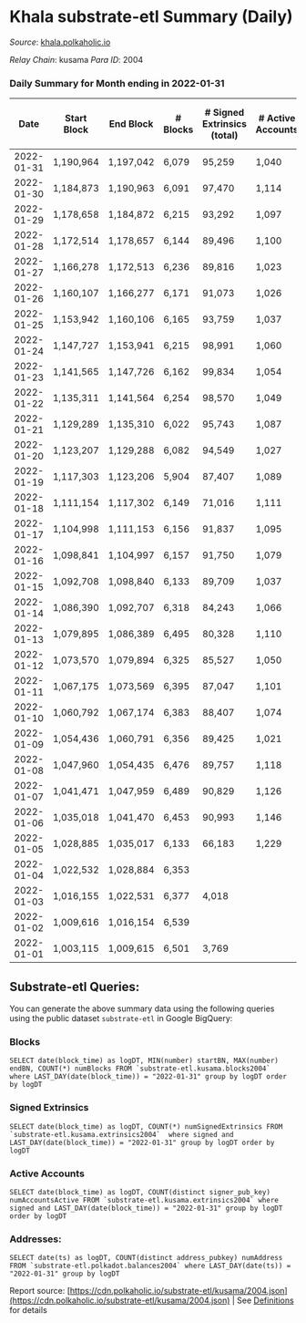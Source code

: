 # Khala substrate-etl Summary (Daily)

_Source_: [khala.polkaholic.io](https://khala.polkaholic.io)

*Relay Chain*: kusama
*Para ID*: 2004



### Daily Summary for Month ending in 2022-01-31


| Date | Start Block | End Block | # Blocks | # Signed Extrinsics (total) | # Active Accounts | # Passive | # New | # Addresses with Balances | # Events | # Transfers | # XCM Transfers In | # XCM Transfers Out |
| ---- | ----------- | --------- | -------- | --------------------------- | ----------------- | --------- | ----- | ------------------------- | -------- | ----------- | ------------------ | ------------------- |
| 2022-01-31 | 1,190,964 | 1,197,042 | 6,079  | 95,259 | 1,040 |  |  | 13,669 | 1,017,760 | 306 ($615,875.92) |   |   |
| 2022-01-30 | 1,184,873 | 1,190,963 | 6,091  | 97,470 | 1,114 |  |  | 13,664 | 1,039,230 | 355 ($81,313.43) |   |   |
| 2022-01-29 | 1,178,658 | 1,184,872 | 6,215  | 93,292 | 1,097 |  |  | 13,661 | 991,202 | 257 ($143,886.71) |   |   |
| 2022-01-28 | 1,172,514 | 1,178,657 | 6,144  | 89,496 | 1,100 |  |  | 13,654 | 955,072 | 390 ($42,965.65) |   |   |
| 2022-01-27 | 1,166,278 | 1,172,513 | 6,236  | 89,816 | 1,023 |  |  | 13,649 | 959,677 | 213 ($544,180.57) |   |   |
| 2022-01-26 | 1,160,107 | 1,166,277 | 6,171  | 91,073 | 1,026 |  |  | 13,642 | 968,480 | 281 ($1,127,463.65) |   |   |
| 2022-01-25 | 1,153,942 | 1,160,106 | 6,165  | 93,759 | 1,037 |  |  | 13,632 | 995,994 | 280 ($179,734.75) |   |   |
| 2022-01-24 | 1,147,727 | 1,153,941 | 6,215  | 98,991 | 1,060 |  |  | 13,629 | 1,049,226 | 267 ($63,255.15) |   |   |
| 2022-01-23 | 1,141,565 | 1,147,726 | 6,162  | 99,834 | 1,054 |  |  | 13,627 | 1,056,935 | 251 ($42,843.40) |   |   |
| 2022-01-22 | 1,135,311 | 1,141,564 | 6,254  | 98,570 | 1,049 |  |  | 13,624 | 1,042,521 | 244 ($65,441.21) |   |   |
| 2022-01-21 | 1,129,289 | 1,135,310 | 6,022  | 95,743 | 1,087 |  |  | 13,617 | 1,006,008 | 276 ($268,549.96) |   |   |
| 2022-01-20 | 1,123,207 | 1,129,288 | 6,082  | 94,549 | 1,027 |  |  | 13,567 | 1,014,368 | 243 ($38,904.24) |   |   |
| 2022-01-19 | 1,117,303 | 1,123,206 | 5,904  | 87,407 | 1,089 |  |  | 13,571 | 986,030 | 353 ($16,946.65) |   |   |
| 2022-01-18 | 1,111,154 | 1,117,302 | 6,149  | 71,016 | 1,111 |  |  | 13,566 | 769,731 | 270 ($109,199.07) |   |   |
| 2022-01-17 | 1,104,998 | 1,111,153 | 6,156  | 91,837 | 1,095 |  |  | 13,563 | 974,129 | 289 ($31,352.32) |   |   |
| 2022-01-16 | 1,098,841 | 1,104,997 | 6,157  | 91,750 | 1,079 |  |  | 13,559 | 975,104 | 325 ($89,162.92) |   |   |
| 2022-01-15 | 1,092,708 | 1,098,840 | 6,133  | 89,709 | 1,037 |  |  | 13,550 | 950,496 | 272 ($33,326.40) |   |   |
| 2022-01-14 | 1,086,390 | 1,092,707 | 6,318  | 84,243 | 1,066 |  |  |  | 885,276 | 315 ($16,476.94) |   |   |
| 2022-01-13 | 1,079,895 | 1,086,389 | 6,495  | 80,328 | 1,110 |  |  |  | 835,760 | 352 ($11,175.03) |   |   |
| 2022-01-12 | 1,073,570 | 1,079,894 | 6,325  | 85,527 | 1,050 |  |  |  | 900,336 | 276 ($20,760.45) |   |   |
| 2022-01-11 | 1,067,175 | 1,073,569 | 6,395  | 87,047 | 1,101 |  |  |  | 915,271 | 353 ($152,800.85) |   |   |
| 2022-01-10 | 1,060,792 | 1,067,174 | 6,383  | 88,407 | 1,074 |  |  | 13,524 | 935,074 | 395 ($82,644.66) |   |   |
| 2022-01-09 | 1,054,436 | 1,060,791 | 6,356  | 89,425 | 1,021 |  |  | 13,524 | 947,736 | 264 ($4,059.68) |   |   |
| 2022-01-08 | 1,047,960 | 1,054,435 | 6,476  | 89,757 | 1,118 |  |  |  | 948,662 | 308 ($9,455.05) |   |   |
| 2022-01-07 | 1,041,471 | 1,047,959 | 6,489  | 90,829 | 1,126 |  |  |  | 951,791 | 273 ($15,587.87) |   |   |
| 2022-01-06 | 1,035,018 | 1,041,470 | 6,453  | 90,993 | 1,146 |  |  |  | 951,010 | 322 ($26,000.39) |   |   |
| 2022-01-05 | 1,028,885 | 1,035,017 | 6,133  | 66,183 | 1,229 |  |  |  | 686,737 | 179 ($34,458.84) |   |   |
| 2022-01-04 | 1,022,532 | 1,028,884 | 6,353  |  |  |  |  |  | 9 |   |   |   |
| 2022-01-03 | 1,016,155 | 1,022,531 | 6,377  | 4,018 |  |  |  |  | 42,197 | 12 ($42.36) |   |   |
| 2022-01-02 | 1,009,616 | 1,016,154 | 6,539  |  |  |  |  |  | 9 |   |   |   |
| 2022-01-01 | 1,003,115 | 1,009,615 | 6,501  | 3,769 |  |  |  |  | 39,486 | 7 ($115.37) |   |   |

## Substrate-etl Queries:
You can generate the above summary data using the following queries using the public dataset `substrate-etl` in Google BigQuery:


### Blocks
```
SELECT date(block_time) as logDT, MIN(number) startBN, MAX(number) endBN, COUNT(*) numBlocks FROM `substrate-etl.kusama.blocks2004`  where LAST_DAY(date(block_time)) = "2022-01-31" group by logDT order by logDT
```


### Signed Extrinsics
```
SELECT date(block_time) as logDT, COUNT(*) numSignedExtrinsics FROM `substrate-etl.kusama.extrinsics2004`  where signed and LAST_DAY(date(block_time)) = "2022-01-31" group by logDT order by logDT
```


### Active Accounts
```
SELECT date(block_time) as logDT, COUNT(distinct signer_pub_key) numAccountsActive FROM `substrate-etl.kusama.extrinsics2004` where signed and LAST_DAY(date(block_time)) = "2022-01-31" group by logDT order by logDT
```


### Addresses:
```
SELECT date(ts) as logDT, COUNT(distinct address_pubkey) numAddress FROM `substrate-etl.polkadot.balances2004` where LAST_DAY(date(ts)) = "2022-01-31" group by logDT
```



Report source: [https://cdn.polkaholic.io/substrate-etl/kusama/2004.json](https://cdn.polkaholic.io/substrate-etl/kusama/2004.json) | See [Definitions](/DEFINITIONS.md) for details

